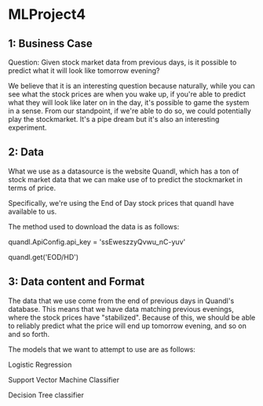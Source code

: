 # MLProject4

## 1: Business Case

Question: Given stock market data from previous days, is it possible to predict what it will look like tomorrow evening?

We believe that it is an interesting question because naturally, while you can see what the stock prices are when you wake up, if you're able to predict what they will look like later on in the day, it's possible to game the system in a sense. From our standpoint, if we're able to do so, we could potentially play the stockmarket. It's a pipe dream but it's also an interesting experiment.



## 2: Data
What we use as a datasource is the website Quandl, which has a ton of stock market data that we can make use of to predict the stockmarket in terms of price.

Specifically, we're using the End of Day stock prices that quandl have available to us.

The method used to download the data is as follows:

quandl.ApiConfig.api_key = 'ssEweszzyQvwu_nC-yuv'

quandl.get('EOD/HD')

## 3: Data content and Format

The data that we use come from the end of previous days in Quandl's database. This means that we have data matching previous evenings, where the stock prices have "stabilized". Because of this, we should be able to reliably predict what the price will end up tomorrow evening, and so on and so forth.

The models that we want to attempt to use are as follows:

Logistic Regression

Support Vector Machine Classifier

Decision Tree classifier
